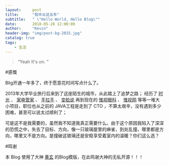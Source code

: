 ```yaml
---
layout:     post
title:      "我毕业这五年"
subtitle:   " \"Hello World, Hello Blog\""
date:       2018-05-28 12:00:00
author:     "Kevin"
header-img: "img/post-bg-2015.jpg"
catalog: true
tags:
    - 生活
---
```


> “Yeah It's on. ”

#感慨

Blig开通一年多了，终于愿意花时间写点什么了。



2013年大学毕业旅行后来到了这座陌生的城市，从此踏上了追梦之路；
经历了  [时光](http://sj.qq.com/myapp/detail.htm?apkName=com.dhonis.client) 、 [家电管家](http://sj.qq.com/myapp/detail.htm?apkName=com.fuwuniu.android.steward) 、 [手拉手]()  、 [变脸说](http://sj.qq.com/myapp/detail.htm?apkName=com.faceoff)  再到现在的  [惟视眼科](http://sj.qq.com/myapp/detail.htm?apkName=com.visionly.doctor) 、 [惟视网](http://www.visionly.org)  等等一堆大小项目，职位也从之前的 JAVA工程是走到了 CTO ，不算太艰辛，没有遇到多少困难，甚至可以说太过顺利了；

可是这不是我需要的，虽然我不知道我真正需要什么。由于这个原因我陷入了深深的恐慌之中，失去了目标、方向，像一只玻璃屋里的麻雀，到处乱撞，哪里都是方向，哪里又不是方向。是撞破这玻璃还是安稳享受着室内的温暖？你们这么选？

#鸣谢

本 Blog 使用了大神 [黄玄](http://huangxuan.me/) 的Blog模版，在此鸣谢大神的无私开源！！！
